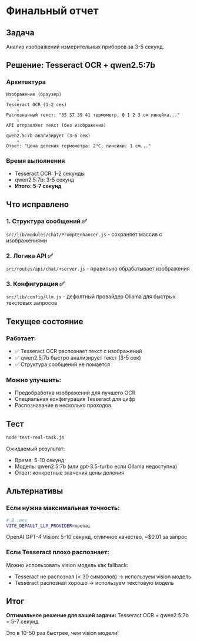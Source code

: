 # Финальный отчет

## Задача

Анализ изображений измерительных приборов за 3-5 секунд.

## Решение: Tesseract OCR + qwen2.5:7b

### Архитектура

```
Изображение (браузер)
    ↓
Tesseract OCR (1-2 сек)
    ↓
Распознанный текст: "35 37 39 41 термометр, 0 1 2 3 см линейка..."
    ↓
API отправляет текст (без изображения)
    ↓
qwen2.5:7b анализирует (3-5 сек)
    ↓
Ответ: "Цена деления термометра: 2°C, линейки: 1 см..."
```

### Время выполнения

- Tesseract OCR: 1-2 секунды
- qwen2.5:7b: 3-5 секунд
- **Итого: 5-7 секунд**

## Что исправлено

### 1. Структура сообщений ✅

`src/lib/modules/chat/PromptEnhancer.js` - сохраняет массив с изображениями

### 2. Логика API ✅

`src/routes/api/chat/+server.js` - правильно обрабатывает изображения

### 3. Конфигурация ✅

`src/lib/config/llm.js` - дефолтный провайдер Ollama для быстрых текстовых запросов

## Текущее состояние

### Работает:

- ✅ Tesseract OCR распознает текст с изображений
- ✅ qwen2.5:7b быстро анализирует текст (3-5 сек)
- ✅ Структура сообщений не ломается

### Можно улучшить:

- Предобработка изображений для лучшего OCR
- Специальная конфигурация Tesseract для цифр
- Распознавание в несколько проходов

## Тест

```bash
node test-real-task.js
```

Ожидаемый результат:

- Время: 5-10 секунд
- Модель: qwen2.5:7b (или gpt-3.5-turbo если Ollama недоступна)
- Ответ: конкретные значения цены деления

## Альтернативы

### Если нужна максимальная точность:

```bash
# В .env
VITE_DEFAULT_LLM_PROVIDER=openai
```

OpenAI GPT-4 Vision: 5-10 секунд, отличное качество, ~$0.01 за запрос

### Если Tesseract плохо распознает:

Можно использовать vision модель как fallback:

- Tesseract не распознал (< 30 символов) → используем vision модель
- Tesseract распознал хорошо → используем текстовую модель

## Итог

**Оптимальное решение для вашей задачи:**
Tesseract OCR + qwen2.5:7b = 5-7 секунд

Это в 10-50 раз быстрее, чем vision модели!
